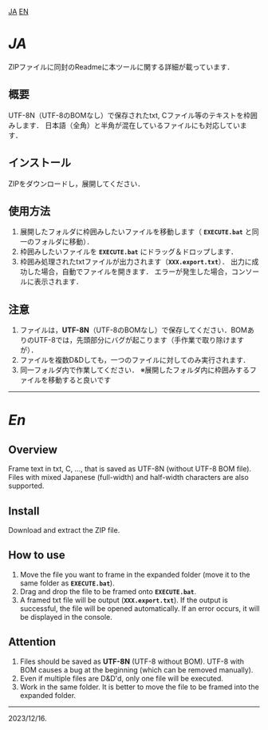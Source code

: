 [JA](#ja)
[EN](#en)

# *JA*
ZIPファイルに同封のReadmeに本ツールに関する詳細が載っています．
## 概要
UTF-8N（UTF-8のBOMなし）で保存されたtxt, Cファイル等のテキストを枠囲みします．
日本語（全角）と半角が混在しているファイルにも対応しています．

## インストール
ZIPをダウンロードし，展開してください．

## 使用方法

1. 展開したフォルダに枠囲みしたいファイルを移動します（ **`EXECUTE.bat`** と同一のフォルダに移動）．
2. 枠囲みしたいファイルを **`EXECUTE.bat`** にドラッグ＆ドロップします．
3. 枠囲み処理されたtxtファイルが出力されます（**`XXX.export.txt`**）．
出力に成功した場合，自動でファイルを開きます．
エラーが発生した場合，コンソールに表示されます．

## 注意
1. ファイルは，**UTF-8N**（UTF-8のBOMなし）で保存してください．BOMありのUTF-8では，先頭部分にバグが起こります（手作業で取り除けますが）．
2. ファイルを複数D&Dしても，一つのファイルに対してのみ実行されます．
3. 同一フォルダ内で作業してください．
※展開したフォルダ内に枠囲みするファイルを移動すると良いです

---

# *En*
## Overview
Frame text in txt, C, ..., that is saved as UTF-8N (without UTF-8 BOM file).
Files with mixed Japanese (full-width) and half-width characters are also supported.

## Install
Download and extract the ZIP file.

## How to use
1. Move the file you want to frame in the expanded folder (move it to the same folder as **`EXECUTE.bat`**). 
2. Drag and drop the file to be framed onto **`EXECUTE.bat`**. 
3. A framed txt file will be output (**`XXX.export.txt`**).
If the output is successful, the file will be opened automatically.
If an error occurs, it will be displayed in the console.

## Attention
1. Files should be saved as **UTF-8N** (UTF-8 without BOM). UTF-8 with BOM causes a bug at the beginning (which can be removed manually).
2. Even if multiple files are D&D'd, only one file will be executed.
3. Work in the same folder.
It is better to move the file to be framed into the expanded folder.

---
2023/12/16.
